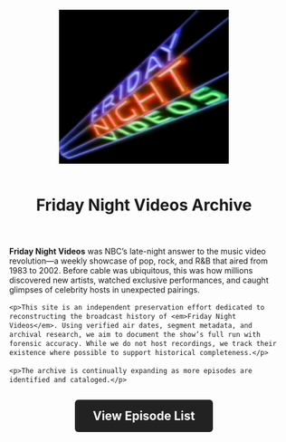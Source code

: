 <html lang="en">
<head>
  <meta charset="UTF-8">
  <title>Friday Night Videos Archive</title>
  <link rel="stylesheet" href="assets/css/style.css">
  <meta name="viewport" content="width=device-width, initial-scale=1.0">
</head>

<body>
  <header style="text-align: center; margin-top: 2em;">
    <img src="assets/images/FNV-logo-tweaked.jpg" alt="Friday Night Videos Logo"
         style="max-width: 300px; margin-bottom: 1em;">
    <h1>Friday Night Videos Archive</h1>
  </header>

  <section style="max-width: 800px; margin: 2em auto; padding: 0 1em;">
    <p><strong>Friday Night Videos</strong> was NBC’s late-night answer to the music video revolution—a weekly showcase of pop, rock, and R&B that aired from 1983 to 2002. Before cable was ubiquitous, this was how millions discovered new artists, watched exclusive performances, and caught glimpses of celebrity hosts in unexpected pairings.</p>

    <p>This site is an independent preservation effort dedicated to reconstructing the broadcast history of <em>Friday Night Videos</em>. Using verified air dates, segment metadata, and archival research, we aim to document the show’s full run with forensic accuracy. While we do not host recordings, we track their existence where possible to support historical completeness.</p>

    <p>The archive is continually expanding as more episodes are identified and cataloged.</p>
  </section>

  <div style="text-align: center; margin-top: 2em;">
    <a href="episodes/" style="
      display: inline-block;
      font-size: 1.5em;
      font-weight: bold;
      padding: 0.75em 1.5em;
      background-color: #222;
      color: #fff;
      text-decoration: none;
      border-radius: 6px;
      transition: background-color 0.3s ease;
    " onmouseover="this.style.backgroundColor='#444'" onmouseout="this.style.backgroundColor='#222'">
      View Episode List
    </a>
  </div>
</body>
</html>